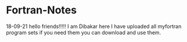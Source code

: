 # Fortran-Notes
18-09-21
hello friends!!!!!
I am Dibakar
here I have uploaded all myfortran program sets
if you need them you can download and use them.
